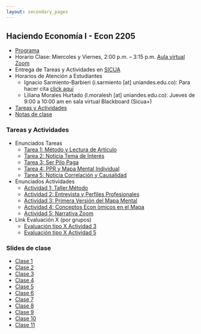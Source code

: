 ```yaml
---
layout: secondary_pages
---
```


## Haciendo Economía I - Econ 2205

- [Programa](he1/Syllabus_HE1.pdf)
- Horario Clase: Miercoles y Viernes, 2:00 p.m. – 3:15 p.m. [Aula virtual Zoom](https://uniandes-edu-co.zoom.us/j/82680545784)
- Entrega de Tareas y Actividades en [SICUA](https://sicuaplus.uniandes.edu.co/)
- Horarios de Atención a Estudiantes
	- Ignacio Sarmiento-Barbieri (i.sarmiento [at] uniandes.edu.co): Para hacer cita [click aqui](https://calendly.com/i-sarmiento/horarios-atencion-estudiantes)
	- Liliana Morales Hurtado (l.moralesh [at] uniandes.edu.co):  Jueves de 9:00 a 10:00 am en sala virtual Blackboard (Sicua+)
- [Tareas y Actividades](#tareas-y-actividades) 
- [Notas de clase](#notas-de-clase) 

	
 
### Tareas y Actividades
- Enunciados Tareas
	-  [Tarea 1: Método y Lectura de Artículo](he1/talleres/he1-20211-ndr-enunciado-t1-leer-teeth.pdf)
	-  [Tarea 2: Noticia Tema de Interés](he1/talleres/he1-20211-ndr-enunciado-t2-noticia-tema-interes.pdf)
	-  [Tarea 3: Ser Pilo Paga](he1/talleres/he1-20211-ndr-enunciado-t3-ser-pilo-paga.pdf)
	-  [Tarea 4: PPR y Mapa Mental Individual](he1/talleres/he1-20201-ndr-enunciado-a4-conceptos-mapa.pdf)
	-  [Tarea 5: Noticia Correlación y Causalidad](he1-20201-ndr-enunciado-t5-correl-y-causa.pdf)
- Enunciados Actividades
	-  [Actividad 1: Taller Método](he1/talleres/he1-20211-ndr-enunciado-a1-taller-metodo.pdf)
	-  [Actividad 2: Entrevista y Perfiles Profesionales](he1/talleres/he1-20211-ndr-enunciado-a2-entrevista.pdf)
	-  [Actividad 3: Primera Versión del Mapa Mental](he1/talleres/he1-20201-ndr-enunciado-a3-primer-mapa.pdf)
	-  [Actividad 4: Conceptos Econ ́omicos en el Mapa](he1/talleres/he1-20201-ndr-enunciado-a3-primer-mapa.pdf)
	-  [Actividad 5: Narrativa Zoom](he1/talleres/he1-20201-ndr-enunciado-a5-narrativa-zoom)
- Link Evaluación X (por grupos) 
	-  [Evaluación tipo X Actividad 3](https://docs.google.com/forms/d/e/1FAIpQLSdx5qAaOu0zScf4vL8M-YH8j0D0Rr17aLCKbo5Iyls-OA65RQ/formResponse)
	-  [Evaluación tipo X Actividad 5]()

### Slides de clase

- [Clase 1](he1/clases/Lecture1.pdf)
- [Clase 2](he1/clases/Lecture2.pdf)
- [Clase 3](he1/clases/Lecture3.pdf)
- [Clase 4](he1/clases/Lecture4.pdf)
- [Clase 5](he1/clases/Lecture5.pdf)
- [Clase 6](he1/clases/Lecture6.pdf)
- [Clase 7](he1/clases/Lecture7.pdf)
- [Clase 8](he1/clases/Lecture8.pdf)
- [Clase 9](he1/clases/Lecture9.pdf)
- [Clase 10](he1/clases/Lecture10.pdf)
- [Clase 11](he1/clases/Lecture11.pdf)



